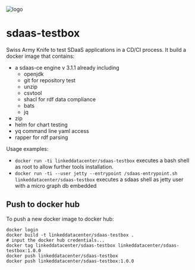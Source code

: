 ![logo](http://linkeddata.center/resources/v4/logo/Logo-colori-trasp_oriz-640x220.png)

# sdaas-testbox

Swiss Army Knife to test SDaaS applications in a CD/CI process.
It build a docker image that contains:
- a sdaas-ce engine v 3.1.1 already including
  - openjdk
  - git for repository test
  - unzip
  - csvtool
  - shacl for rdf data compliance
  - bats
  - jq
- zip
- helm for chart testing
- yq command line yaml access
- rapper for rdf parsing

Usage examples:

- `docker run -ti linkeddatacenter/sdaas-testbox` executes a bash shell as root to allow further tools installation.
- `docker run -ti --user jetty --entrypoint /sdaas-entrypoint.sh linkeddatacenter/sdaas-testbox` executes a sdaas shell as jetty user with a micro graph db embedded

## Push to docker hub

To push a new docker image to docker hub:

	docker login
	docker build -t linkeddatacenter/sdaas-testbox .
	# input the docker hub credentials...
	docker tag linkeddatacenter/sdaas-testbox linkeddatacenter/sdaas-testbox:1.0.0
	docker push linkeddatacenter/sdaas-testbox
	docker push linkeddatacenter/sdaas-testbox:1.0.0

